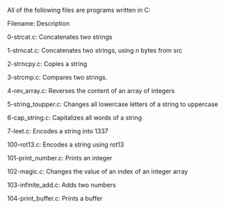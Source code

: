 All of the following files are programs written in C:

Filename:	Description

0-strcat.c:	Concatenates two strings

1-strncat.c:	Concatenates two strings, using n bytes from src

2-strncpy.c:	Copies a string

3-strcmp.c:	Compares two strings.

4-rev_array.c:	Reverses the content of an array of integers

5-string_toupper.c:	Changes all lowercase letters of a string to uppercase

6-cap_string.c:	Capitalizes all words of a string

7-leet.c:	Encodes a string into 1337

100-rot13.c:	Encodes a string using rot13

101-print_number.c:	Prints an integer

102-magic.c:	Changes the value of an index of an integer array

103-infinite_add.c:	Adds two numbers

104-print_buffer.c:	Prints a buffer
